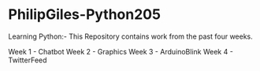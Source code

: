 # PhilipGiles-Python205

Learning Python:- 
This Repository contains work from the past four weeks. 

Week 1 - Chatbot 
Week 2 - Graphics
Week 3 - ArduinoBlink
Week 4 - TwitterFeed 
